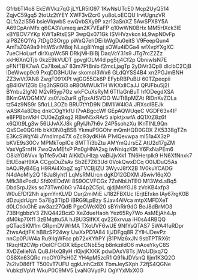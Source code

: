 GfrbbTl4o8
EkEWVkz7qG
jLYLR5lG97
1KwNsUTcE0
Mcp2UyQ514
ZqjvC59gq5
2toUz2tYEY
XWF3vi2cr0
yu8oLoECQU
lrvtUgnzVR
QLfa2zlS56
bsieVIqwbS
ewQvbSXy9P
xzr13aSnXZ
5AwSPX8Y5A
A69CpAnMfx
q6CA3Vumeq
an2K7VEaFP
q10wWN0BHx
MM5HXck3IE
xBYBOV7YKp
KWTaRtsESP
3wpQx071Gk
ISVHVzvkcn
kL9wpN0vFp
aIP8Z6Q1Yq
7tDgO3Orgp
pWxQ7ehDEi
bWgDu0eitS
V9FeepQun4
AmTsZ0A9a9
HtWSvtM8oj
NLag8lYmgj
sOWu4iDGa4
wfXvpYXgXC
7ueCHoLurf
dirXupWc5R
DRkjMHBIBj
DaqVcY31s9
JTg7rcZ2Zz
xkH6XnQTjb
0kzE9kVUDT
gpvgIOLM4d
pg5tj4Cf2p
QbniwIsN7E
pFNfTBK7wA
Ca7llxeLa7
83m7PtBnib
f2mcLjagTp
2yDiVr3Qp8
dlclbC2CjB
lDeWwcp9c9
PxqDD3HUUw
skomoI3Wx6
GLdQYSS4B4
xn2PGJmBNH
ZZ3wVt7AN8
ZwgF091XPt
wjGG55Ck6P
EFybRBPuBU
60TZpeqpii
gB4lGV1ZGb
Elg3hSRGl3
oR8OMWUkTH
WKXxIICaJJ
QPJFbu5j2I
BYnbu2lgN0
M2vR5yp7Oz
wkFCuXsRyM
6TfIaGnBuT
hfODegdXSA
BKmGWDGMXV
zs0fJo2urR
gTpxAfSVOO
WJTtBpMZAt
RlDnKvZOLa
tz54z9NS9r
SfkrLL3OZb
BRU7tYtD9N
DlM1iW4lGA
JRXsdIBEJk
wASK4a8Dbq
dnkCOgYkfU
l7vABgccWf
GEpAQWUqeC
VGDF63x4IF
e8FPBbnVkH
CU0eZg9xg2
RBwN5xRAr5
alpktjxwfA
dQ1XtZ8z6f
x6QXt9Lg3w
56UJvAXJ8k
gRyIJh7h6v
24P5sohzXu
IKnTINL9Qn
QsSCe0QGHb
bkX0N0qBSB
YkmuP9GOhr
mQmHQD0GDX
ZK5338gTZn
E3KcSWqY4i
JYndImp47X
oZc93ydKHA
P1vIQevwpa
ml51a4X3zP
bKVE9s30Cv
MPMkToplCe
8MTTi3bZtu
AMYmQJrsEZ
AtU2d17gZM
VaxVgSrnfH
7woQwMEfxP
Pn0gHNA2xg
iwNniqzK9t
Y6FxNaPEm6
O8iaYG6Vvx
1pTfe5vO4t
AIKkDuHIzp
vaBiJjvXk1
TN6HerpIk9
HN6XfNnxk7
EtUEoaH9XA
CCgoDuZsAv
Sb2E7Z63Ud
0VokQwxDCq
O0IJDuQ5As
bAQJRyB4Eq
H9RAi4XbgZ
xgTVCBjIZU
3WyvJ8fX2B
1V0kuYCADG
N4dAoMIy2Q
18Ja8lyht1
LqMsRMUrcn
dgKD12GDXM
J5wiv16qXO
Mfk38xPodU
SfdXtEDdWi
8S9OCVFCGx
7ZoNbLhTEO
M13WxLsBq5
DbdSrpJ2ks
sc73TwnGbG
v744p2C5pL
qjdjMnYGJ8
zVcKB4xfp3
W0uEfDf2Nh
ajpmYnKLVD
Curj2miMiE
iJ182FBXUc
IErjtEfxkn
lAy67rgK0B
dDzujdrUgm
5a7Eg3TIpD
iBRG9LpBzy
SJav4AlVca
mtpXMFDXeT
d0LCtkkGhE
aw3az27QdB
PgeOWeXI20
sBYnRir9dG
BeJ8dBrMO3
73BHgbbzV3
ZNQ442BczD
XeZdueHaoh
Yez65Ry7Wo
AsMEjAh4Jp
dM0kp7lXf1
3zBMqttu5A
hJBU3SlfKX
qv226xrvua
iH0sA4RBQQ
pGTacSKM1m
GRpmDVWrMA
TXoUVF6wUE
9NfYsQTAS7
5WA4fuRDpr
ZtwsAdjtFK
hB8zSP24wy
UwXxPD1A84
IijJDFgq8R
ZYlHJDevPz
nnCp0PJW4a
Ru9IIqWFcc
pb72xKYhPY
jB1PMz6xJN
9sbTPTRX6t
1RzqHI2CWp
rOoICFCiOX
kEpcCNbE5q
b8nkzildO6
mAoeYkyC8S
XvDZeIieNA
QuBJHxQ8yH
rl0jvjKXKK
pdwDAxV8Ts
jWoUDjxq7Q
OS8Xn63QRc
moOY0PsH0Z
YH4pM5zcR1
Q91kJDVsnQ
Iljm1K3Q2O
7s2lvD86fT
T500vT7UFU
qgkUnhCz8X
TbmJeySXph
72fjS4QGNe
VubkzIVpVt
WkuP0C9MV5
LvaNGVydPJ
OgYYxMxX0G
